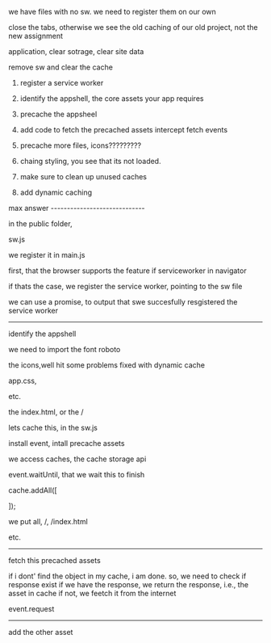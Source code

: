 

we have files with no sw. we need to register them on our own

close the tabs, otherwise we see the old caching of our old project, not the new assignment

application, clear sotrage, clear site data

remove sw and clear the cache

1) register a service worker

2) identify the appshell, the core assets your app requires

3) precache the appsheel

4) add code to fetch the precached assets
intercept fetch events

5) precache more files, icons?????????

6) chaing styling, you see that its not loaded.

7) make sure to clean up unused caches

8) add dynamic caching




max answer -----------------------------


in the public folder,

sw.js

we register it in main.js

first, that the browser supports the feature
if serviceworker in navigator

if thats the case, we register the service worker, pointing to the sw file

we can use a promise, to output that swe succesfully resgistered the service worker

---------------

identify the appshell

we need to import the font roboto

the icons,well hit some problems fixed with dynamic cache

app.css,

etc.

the index.html, or the /

lets cache this, in the sw.js

install event, intall precache assets


we access caches, the cache storage api

event.waitUntil, that we wait this to finish

cache.addAll([

]);

we put all, /, /index.html

etc.

---------------------------------

fetch this precached assets


if i dont' find the object in my cache, i am done.
so, we need to check if response exist
if we have the response, we return the response, i.e., the asset in cache
if not, we feetch it from the internet

event.request

------------------------------------------

add the other asset



































































